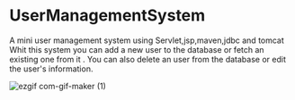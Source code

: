 # UserManagementSystem
A mini user management system using Servlet,jsp,maven,jdbc and tomcat 
Whit this system you can add a new user to the database or fetch an existing one from it .
You can also delete an user from the database or edit the user's information.

![ezgif com-gif-maker (1)](https://user-images.githubusercontent.com/61537576/113521019-22b7c000-9597-11eb-99a5-58e701ca68dc.gif)

